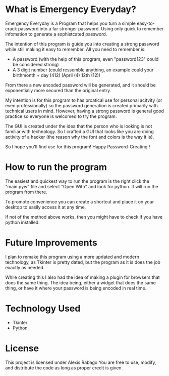 # What is Emergency Everyday?
Emergency Everyday is a Program that helps you turn a simple easy-to-crack password into a far stronger password. Using only quick to remember infomation to generate a sophistcated password.

The intention of this program is guide you into creating a strong password while still making it easy to remember.
All you need to remember is:
- A password (with the help of this program, even "password123" could be considered strong)
- A 3 digit number (could ressemble anything, an example could your birthmonth + day (412) (April (4) 12th (12))

From there a new encoded password will be generated, and it should be exponentially more secured than the original entry.

My intention is for this program to has prcatical use for personal acitvity (or even professionally)
so the password generation is created primarily with technical users in mind. 
However, having a strong password is general good practice so everyone is welcomed to try the program.

The GUI is created under the idea that the person who is looking is not familiar with technology.
So I crafted a GUI that looks like you are doing activity of a hacker (the reason why the font and colors is the way it is).

So I hope you'll find use for this program! Happy Password-Creating !

# How to run the program
The easiest and quickest way to run the program is the right click the "main.pyw" file and select "Open With" and look for python.
It will run the program from there.

To promote convenience you can create a shortcut and place it on your desktop to easily access it at any time.

If not of the method above works, then you might have to check if you have python installed.

# Future Improvements
I plan to remake this program using a more updated and modern technology, as Tkinter is pretty dated, but the program as it is does the job exactly as needed.

While creating this I also had the idea of making a plugin for browsers that does the same thing. The idea being, either a widget that does the same thing, or have it where your password is being encoded in real time.

# Technology Used
- Tkinter
- Python

# License

This project is licensed under Alexis Rabago You are free to use, modify, and distribute the code as long as proper credit is given.
